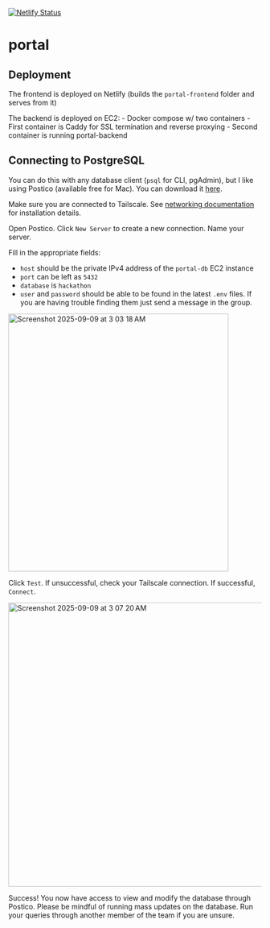 [![Netlify Status](https://api.netlify.com/api/v1/badges/54be151e-1377-4bcf-a6c4-03f9c87c2546/deploy-status)](https://app.netlify.com/sites/hackduke-portal/deploys)

# portal

## Deployment

The frontend is deployed on Netlify (builds the `portal-frontend` folder and serves from it)

The backend is deployed on EC2:
    - Docker compose w/ two containers
    - First container is Caddy for SSL termination and reverse proxying
    - Second container is running portal-backend

## Connecting to PostgreSQL

You can do this with any database client (`psql` for CLI, pgAdmin), but I like using Postico (available free for Mac). You can download it [here](https://eggerapps.at/postico2/).

Make sure you are connected to Tailscale. See [networking documentation](https://github.com/hack-duke/portal.hackduke.org/blob/master/postgres/NETWORKING.md#installing-tailscale) for installation details. 

Open Postico. Click `New Server` to create a new connection. Name your server. 

Fill in the appropriate fields:
- `host` should be the private IPv4 address of the `portal-db` EC2 instance 
- `port` can be left as `5432`
- `database` is `hackathon`
- `user` and `password` should be able to be found in the latest `.env` files. If you are having trouble finding them just send a message in the group.

<img width="438" height="512" alt="Screenshot 2025-09-09 at 3 03 18 AM" src="https://github.com/user-attachments/assets/be608742-94e0-449a-a616-67274a8de74e" />

Click `Test`. If unsuccessful, check your Tailscale connection. If successful, `Connect`.

<img width="943" height="564" alt="Screenshot 2025-09-09 at 3 07 20 AM" src="https://github.com/user-attachments/assets/53cde9ba-229b-405f-886d-ed17ecd8d34d" />

Success! You now have access to view and modify the database through Postico. Please be mindful of running mass updates on the database. Run your queries through another member of the team if you are unsure. 
